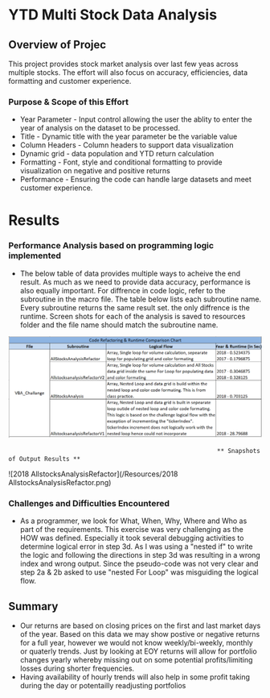 # YTD Multi Stock Data Analysis 
## Overview of Projec
This project provides stock market analysis over last few yeas across multiple stocks. The effort will also focus on accuracy, efficiencies, data formatting and customer experience.  

### Purpose & Scope of this Effort
* Year Parameter - Input control allowing the user the ablity to enter the year of analysis on the dataset to be processed.
* Title - Dynamic title with the year parameter be the variable value
* Column Headers - Column headers to support data visualization
* Dynamic grid - data population and YTD return calculation
* Formatting - Font, style and conditional formatting to provide visualization on negative and positive returns
* Performance - Ensuring the code can handle large datasets and meet customer experience.

# Results
### Performance Analysis based on programming logic implemented
* The below table of data provides multiple ways to acheive the end result. As much as we need to provide data accuracy, performance is also equally important. For diffrence in code logic, refer to the subroutine in the macro file. The table below lists each subroutine name. Every subroutine returns the same result set. the only diffrence is the runtime. Screen shots for each of the analysis is saved to resources folder and the file name should match the subroutine name.

<!--![RunTime Comparison Report](/Resources/RuntimeComparisonTable.png) -->
<!--  style="float: left; margin-right: 10px; border-width: 5px; border-color: Black; width: 48px; height: 48px;"/> -->

<img src=/Resources/RuntimeComparisonTable.png
     alt="Runtime Analysis Report"/>
  <!--   style="width: 48px; height: 48px;"/> -->
  <!-- style="vertical-align:middle;margin:50px 0px;border:5px solid black"> -->

<!-- float: left; margin-right: 10px; -->
                                                              ** Snapshots of Output Results **                                                                                
![2018 AllstocksAnalysisRefactor](/Resources/2018 AllstocksAnalysisRefactor.png)                                                                                            
                                                                                                                                                                         

### Challenges and Difficulties Encountered
* As a programmer, we look for  What, When, Why, Where and Who as part of the requirements. This exercise was very challenging as the HOW was defined. Especially it took  several debugging activities to determine logical error in step 3d. As I was using a "nested if" to write the logic and following the directions in step 3d was resulting in a wrong index and wrong output. Since the pseudo-code was not very clear and step 2a & 2b asked to use "nested For Loop" was misguiding the logical flow.   

## Summary
  - Our returns are based on closing prices on the first and last market days of the year. Based on this data we may show postive or negative returns for a full year, however we would not know weekly/bi-weekly, monthly or quaterly trends. Just by looking at EOY returns will allow for portfolio changes yearly whereby missing out on some potential profits/limiting losses during shorter frequencies.
  - Having availability of hourly trends will also help in some profit taking during the day or potentailly readjusting portfolios
  

